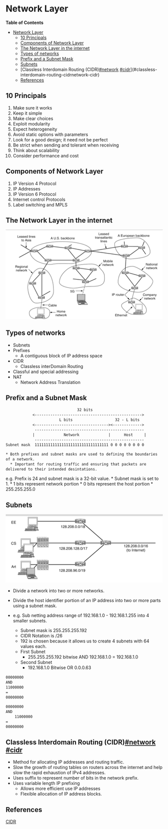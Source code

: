 # Network Layer

<!-- markdown-toc start - Don't edit this section. Run M-x markdown-toc-refresh-toc -->
**Table of Contents**

- [Network Layer](#network-layer)
    - [10 Principals](#10-principals)
    - [Components of Network Layer](#components-of-network-layer)
    - [The Network Layer in the internet](#the-network-layer-in-the-internet)
    - [Types of networks](#types-of-networks)
    - [Prefix and a Subnet Mask](#prefix-and-a-subnet-mask)
    - [Subnets](#subnets)
    - [Classless Interdomain Routing (CIDR)[#network]() [#cidr]()](#classless-interdomain-routing-cidrnetwork-cidr)
    - [References](#references)

<!-- markdown-toc end -->

## 10 Principals

1. Make sure it works
2. Keep it simple
3. Make clear choices
4. Exploit modularity
5. Expect heterogeneity
6. Avoid static options with parameters
7. Look for a good design; it need not be perfect
8. Be strict when sending and tolerant when receiving
9. Think about scalability
10. Consider performance and cost

## Components of Network Layer
1. IP Version 4 Protocol
2. IP Addresses
3. IP Version 6 Protocol
4. Internet control Protocols
5. Label switching and MPLS

## The Network Layer in the internet

![](a8Of.png )

## Types of networks
* Subnets
* Prefixes
  * A contiguous block of IP address space
* CIDR
  * Classless interDomain Routing
* Classful and special addressing
* NAT
  * Network Address Translation

## Prefix and a Subnet Mask

```
                                32 bits
            <------------------------------------------------>
                        L bits                   32 - L bits
            <---------------------------------><------------->
             -------------------------------------------------
            |             Network             |      Host     |
             -------------------------------------------------
Subnet mask  111111111111111111111111111111111 0 0 0 0 0 0 0 0
```
    * Both prefixes and subnet masks are used to defining the boundaries of a network.
      * Important for routing traffic and ensuring that packets are delivered to their intended desintations.

e.g. Prefix is 24 and subnet mask is a 32-bit value.
    * Subnet mask is set to 1.
    * 1 bits represent network portion
    * 0 bits represent the host portion
    * 255.255.255.0

## Subnets
![Alt Text](YU0.png ) 

* Divide a network into two or more networks.
* Divide the host identifier portion of an IP address into two or more parts using a subnet mask.

* e.g. Sub netting address range of 192.168.1.0 - 192.168.1.255 into 4 smaller subnets.
    * Subnet mask is 255.255.255.192
    * CIDR Notation is /26
    * 192 is chosen because it allows us to create 4 subnets with 64 values each.
    * First Subnet
        * 255.255.255.192 bitwise AND 192.168.1.0 = 192.168.1.0
    * Second Subnet
        * 192.168.1.0 Bitwise OR 0.0.0.63
        
```
00000000
AND
11000000
=
00000000
```

```
00000000
AND
    11000000
=
00000000
```

## Classless Interdomain Routing (CIDR)[#network]() [#cidr]()
* Method for allocating IP addresses and routing traffic.
* Slow the growth of routing tables on routers across the internet and help slow the rapid exhaustion of IPv4 addresses.
* Uses suffix to represent number of bits in the network prefix.
* Uses variable length IP prefixing
  * Allows more efficient use IP addresses
  * Flexible allocation of IP address blocks.


## References
[CIDR](https://en.wikipedia.org/wiki/Classless_Inter-Domain_Routing) 
